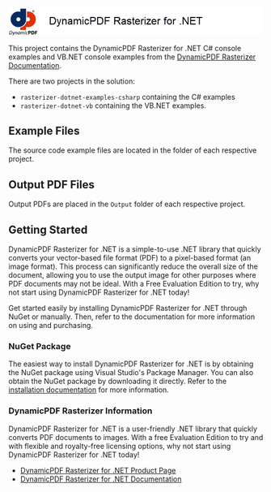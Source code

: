 ![DynamicPDF Core Suite for .NET examples in C# and VB.NET](./logo-small.png)

This project contains the DynamicPDF Rasterizer for .NET C# console examples and VB.NET console examples from the [DynamicPDF Rasterizer Documentation](https://www.dynamicpdf.com/docs/dotnet/rasterizer-welcome).

There are two projects in the solution:

* `rasterizer-dotnet-examples-csharp` containing the C# examples
* `rasterizer-dotnet-vb` containing the VB.NET examples.

## Example Files
The source code example files are located in the folder of each respective project.

## Output PDF Files
Output PDFs are placed in the `Output` folder of each respective project.

## <a id="GettingStarted"></a>Getting Started

DynamicPDF Rasterizer for .NET is a simple-to-use .NET library that quickly converts your vector-based file format (PDF) to a pixel-based format (an image format). This process can significantly reduce the overall size of the document, allowing you to use the output image for other purposes where PDF documents may not be ideal. With a Free Evaluation Edition to try, why not start using DynamicPDF Rasterizer for .NET today!

Get started easily by installing DynamicPDF Rasterizer for .NET through NuGet or manually. Then, refer to the documentation for more information on using and purchasing.

### NuGet Package
The easiest way to install DynamicPDF Rasterizer for .NET is by obtaining the NuGet package using Visual Studio's Package Manager. You can also obtain the NuGet package by downloading it directly. Refer to the [installation documentation](https://www.dynamicpdf.com/docs/dotnet/rasterizer-referencing-assembly-and-deployment "Referencing the Assembly and Deployment") for more information.

### DynamicPDF Rasterizer Information
DynamicPDF Rasterizer for .NET is a user-friendly .NET library that quickly converts PDF documents to images. With a free Evaluation Edition to try and with flexible and royalty-free licensing options, why not start using DynamicPDF Rasterizer for .NET today!

* [DynamicPDF Rasterizer for .NET Product Page](https://www.dynamicpdf.com/Rasterizer-PDF-.NET.aspx "DynamicPDF Rasterizer for .NET Product Page")
* [DynamicPDF Rasterizer for .NET Documentation](/docs/dotnet/rasterizer-welcome "DynamicPDF Rasterizer for .NET Documentation")
